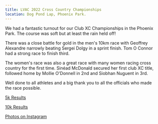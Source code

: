 ```yaml
---
title: LVAC 2022 Cross Country Championships
location: Dog Pond Lap, Phoenix Park.
---
```


We had a fantastic turnout for our Club XC Championships in the Phoenix Park. The course was soft but at least the rain held off! 

There was a close battle for gold in the men's 10km race with Geoffrey Alexandre narrowly beating Sergei Dolgy in a sprint finish. Tom O Connor had a strong race to finish third. 

The women's race was also a great race with many women racing cross country for the first time. Sinéad McDonald secured her first club XC title, followed home by Mollie O'Donnell in 2nd and Siobhan Nuguent in 3rd. 

Well done to all athletes and a big thank you to all the officials who made the race possible. 

<a href="/races/2022-03-13-lvac-club-xc-5k/" target="_blank" rel="noopener noreferrer">5k Results</a>

<a href="/races/2022-03-13-lvac-club-xc-10k/" target="_blank" rel="noopener noreferrer">10k Results</a>

<a href="https://www.instagram.com/p/CbC36LOsZUM/" target="_blank" rel="noopener noreferrer">Photos on Instagram</a>
 
